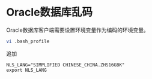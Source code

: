 # Oracle数据库乱码

Oracle数据库客户端需要设置环境变量作为编码的环境变量。

```bash
vi .bash_profile
```
追加

```text
NLS_LANG="SIMPLIFIED CHINESE_CHINA.ZHS16GBK"
export NLS_LANG
```

